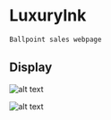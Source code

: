 # LuxuryInk

```sh
Ballpoint sales webpage
```

## Display

![alt text](https://github.com/EtienneCosta/Mestrado/new/main/PRI2020/TP1/index.png?raw=true)



![alt text](https://github.com/EtienneCosta/Mestrado/new/main/PRI2020/TP1/sales.png?raw=true)


